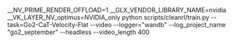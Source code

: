__NV_PRIME_RENDER_OFFLOAD=1 __GLX_VENDOR_LIBRARY_NAME=nvidia __VK_LAYER_NV_optimus=NVIDIA_only python scripts/cleanrl/train.py --task=Go2-CaT-Velocity-Flat --video --logger="wandb" --log_project_name "go2_september" --headless --video_length 400